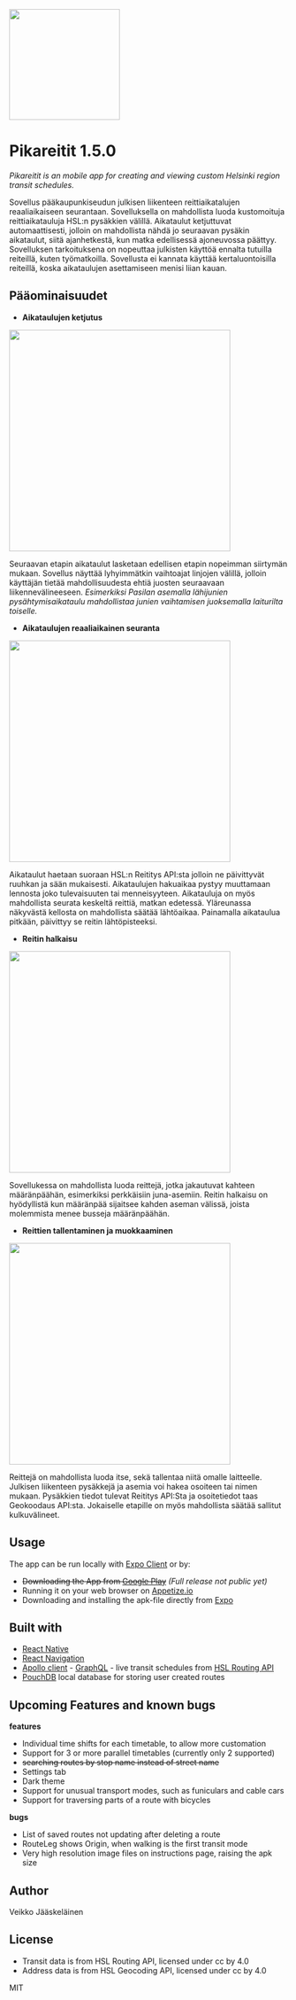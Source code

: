 

<img src="https://github.com/VeikkoAJ/pikareitit/blob/develop/assets/adaptive-icon.png" width="200">

# Pikareitit 1.5.0
*Pikareitit is an mobile app for creating and viewing custom Helsinki region transit schedules.*

Sovellus pääkaupunkiseudun julkisen liikenteen reittiaikatalujen reaaliaikaiseen seurantaan. Sovelluksella on mahdollista luoda kustomoituja reittiaikatauluja HSL:n pysäkkien välillä. Aikataulut ketjuttuvat automaattisesti, jolloin on mahdollista nähdä jo seuraavan pysäkin aikataulut, siitä ajanhetkestä, kun matka edellisessä ajoneuvossa päättyy. Sovelluksen tarkoituksena on nopeuttaa julkisten käyttöä ennalta tutuilla reiteillä, kuten työmatkoilla. Sovellusta ei kannata käyttää kertaluontoisilla reiteillä, koska aikataulujen asettamiseen menisi liian kauan.



## Pääominaisuudet

* **Aikataulujen ketjutus**
<img src="https://github.com/VeikkoAJ/pikareitit/blob/master/examplePics/route%20chaining.jpg" width="400">

Seuraavan etapin aikataulut lasketaan edellisen etapin nopeimman siirtymän mukaan. Sovellus näyttää lyhyimmätkin vaihtoajat linjojen välillä, jolloin käyttäjän tietää mahdollisuudesta ehtiä juosten seuraavaan liikennevälineeseen. *Esimerkiksi Pasilan asemalla lähijunien pysähtymisaikataulu mahdollistaa junien vaihtamisen juoksemalla laiturilta toiselle.*

* **Aikataulujen reaaliaikainen seuranta**
<img src="https://github.com/VeikkoAJ/pikareitit/blob/master/examplePics/realtimeRouting.jpg" width="400">

Aikataulut haetaan suoraan HSL:n Reititys API:sta jolloin ne päivittyvät ruuhkan ja sään mukaisesti. Aikataulujen hakuaikaa pystyy muuttamaan lennosta joko tulevaisuuten tai menneisyyteen. Aikatauluja on myös mahdollista seurata keskeltä reittiä, matkan edetessä. Yläreunassa näkyvästä kellosta on mahdollista säätää lähtöaikaa. Painamalla aikataulua pitkään, päivittyy se reitin lähtöpisteeksi.


* **Reitin halkaisu**

<img src="https://github.com/VeikkoAJ/pikareitit/blob/master/examplePics/parallel%20routes.jpg" width="400">

Sovellukessa on mahdollista luoda reittejä, jotka jakautuvat kahteen määränpäähän, esimerkiksi perkkäisiin juna-asemiin. Reitin halkaisu on hyödyllistä kun määränpää sijaitsee kahden aseman välissä, joista molemmista menee busseja määränpäähän.


* **Reittien tallentaminen ja muokkaaminen**

<img src="https://github.com/VeikkoAJ/pikareitit/blob/master/examplePics/route%20creation.jpg" width="400"> 
                                                                                                       
Reittejä on mahdollista luoda itse, sekä tallentaa niitä omalle laitteelle. Julkisen liikenteen pysäkkejä ja asemia voi hakea osoiteen tai nimen mukaan. Pysäkkien tiedot tulevat Reititys API:Sta ja osoitetiedot taas Geokoodaus API:sta. Jokaiselle etapille on myös mahdollista säätää sallitut kulkuvälineet. 



## Usage

The app can be run locally with [Expo Client](https://docs.expo.io/) or by:

* ~~Downloading the App from  [Google Play]()~~ *(Full release not public yet)*
* Running it on your web browser on [Appetize.io](https://appetize.io/app/86jbrzyyg4gd4dfz9qxgd639r8)
* Downloading and installing the apk-file directly from [Expo](https://exp-shell-app-assets.s3.us-west-1.amazonaws.com/android/%40mr_brainlet/pikareitit-5abc8017372c401a90acee59c6ade6ed-signed.apk)


## Built with

* [React Native](https://reactnative.dev/)
* [React Navigation](https://reactnavigation.org/)
* [Apollo client](https://www.apollographql.com/docs/react/) - [GraphQL](https://graphql.org/) - live transit schedules from [HSL Routing API](https://digitransit.fi/en/developers/)
* [PouchDB](https://pouchdb.com/) local database for storing user created routes


## Upcoming Features and known bugs

**features**
* Individual time shifts for each timetable, to allow more customation
* Support for 3 or more parallel timetables (currently only 2 supported)
* ~~searching routes by stop name instead of street name~~
* Settings tab
* Dark theme
* Support for unusual transport modes, such as funiculars and cable cars
* Support for traversing parts of a route with bicycles

**bugs**
* List of saved routes not updating after deleting a route
* RouteLeg shows Origin, when walking is the first transit mode
* Very high resolution image files on instructions page, raising the apk size


## Author

Veikko Jääskeläinen


## License

- Transit data is from HSL Routing API, licensed under cc by 4.0
- Address data is from HSL Geocoding API, licensed under cc by 4.0

MIT
